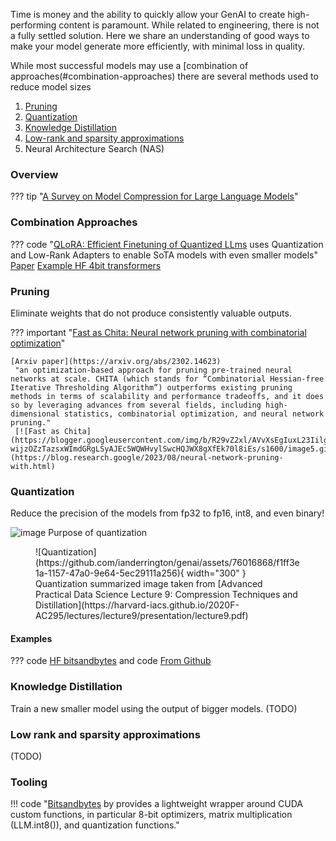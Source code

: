 Time is money and the ability to quickly allow your GenAI to create high-performing content is paramount. While related to engineering, there is not a fully settled solution. Here we share an understanding of good ways to make your model generate more efficiently, with minimal loss in quality. 

While most successful models may use a [combination of approaches(#combination-approaches) there are several methods used to reduce model sizes

1. [Pruning](#pruning)
2. [Quantization](#quantization)
3. [Knowledge Distillation](#knowledge-distillation)
4. [Low-rank and sparsity approximations](#low-rank-and-sparsity-approximations)
5. Neural Architecture Search (NAS)

 
### Overview

??? tip "[A Survey on Model Compression for Large Language Models](https://arxiv.org/pdf/2308.07633.pdf)"

### Combination Approaches
??? code "[QLoRA: Efficient Finetuning of Quantized LLms](https://github.com/artidoro/qlora) uses Quantization and Low-Rank Adapters to enable SoTA models with even smaller models"
    [Paper](https://arxiv.org/abs/2305.14314) 
    [Example HF 4bit transformers](https://huggingface.co/blog/4bit-transformers-bitsandbytes)

### Pruning

Eliminate weights that do not produce consistently valuable outputs. 


??? important "[Fast as Chita: Neural network pruning with combinatorial optimization](https://blog.research.google/2023/08/neural-network-pruning-with.html)"

    [Arxiv paper](https://arxiv.org/abs/2302.14623)
     "an optimization-based approach for pruning pre-trained neural networks at scale. CHITA (which stands for “Combinatorial Hessian-free Iterative Thresholding Algorithm”) outperforms existing pruning methods in terms of scalability and performance tradeoffs, and it does so by leveraging advances from several fields, including high-dimensional statistics, combinatorial optimization, and neural network pruning."
     [![Fast as Chita](https://blogger.googleusercontent.com/img/b/R29vZ2xl/AVvXsEgIuxL23IilgYpOEWtnP9B4zbiPnuV5NUML47JP0q1idyLLmZUqRlHrxx77iFIinFWUXMekNhKSltLlZvzBSTaqsYmbithvXGlvggyaAZrtb4mg9oiYMWArjvf_lj7T9IbY1Ae4-wijzOZzTazsxWImdGRgLSyAJEc5WQWHvylSwcHQJWX8gXfEk70l8iEs/s1600/image5.gif)](https://blog.research.google/2023/08/neural-network-pruning-with.html)

### Quantization
Reduce the precision of the models from fp32 to fp16, int8, and even binary! 

![image](https://huggingface.co/blog/assets/96_hf_bitsandbytes_integration/tf32-Mantissa-chart-hi-res-FINAL.png)
Purpose of quantization

<figure markdown>
  ![Quantization](https://github.com/ianderrington/genai/assets/76016868/f1ff3e1a-1157-47a0-9e64-5ec29111a256){ width="300" }
  <figcaption>Quantization summarized image taken from [Advanced Practical Data Science Lecture 9: Compression Techniques and Distillation](https://harvard-iacs.github.io/2020F-AC295/lectures/lecture9/presentation/lecture9.pdf)</figcaption>
</figure>

#### Examples

??? code [HF bitsandbytes](https://huggingface.co/blog/hf-bitsandbytes-integration) and code
    [From Github](https://github.com/huggingface/blog/blob/main/assets/96_hf_bitsandbytes_integration/example.py)

    
### Knowledge Distillation
Train a new smaller model using the output of bigger models.
(TODO) 

### Low rank and sparsity approximations
(TODO) 

### Tooling

!!! code "[Bitsandbytes](https://github.com/TimDettmers/bitsandbytes) by provides a lightweight wrapper around CUDA custom functions, in particular 8-bit optimizers, matrix multiplication (LLM.int8()), and quantization functions."


